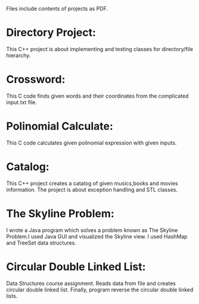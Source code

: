 Files include contents of projects as PDF. 

# Directory Project: 
This C++ project is about implementing and testing classes for directory/file hierarchy.

# Crossword:
This C code finds given words and their coordinates from the complicated input.txt file.

# Polinomial Calculate:
This C code calculates given polinomial expression with given inputs.

# Catalog:
This C++ project creates a catalog of given musics,books and movies information. The project is about exception handling and STL classes.

# The Skyline Problem:
I wrote a Java program which solves a problem known as The Skyline Problem.I used Java GUI and visualized the Skyline view. I used HashMap and TreeSet data structures.

# Circular Double Linked List:
Data Structures course assignment. Reads data from file and creates circular double linked list. Finally, program reverse the circular double linked lists.
